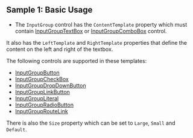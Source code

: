 ## Sample 1: Basic Usage

* The `InputGroup` control has the `ContentTemplate` property which must contain [InputGroupTextBox](/docs/controls/bootstrap4/InputGroupTextBox/{branch}) or [InputGroupComboBox](/docs/controls/bootstrap4/InputGroupComboBox/{branch}) control.

It also has the `LeftTemplate` and `RightTemplate` properties that define the content on the left and right of the textbox. 

The following controls are supported in these templates:

* [InputGroupButton](/docs/controls/bootstrap/Button/{branch})
* [InputGroupCheckBox](/docs/controls/bootstrap/CheckBox/{branch}) 
* [InputGroupDropDownButton](/docs/controls/bootstrap/DropDownButton/{branch})
* [InputGroupLinkButton](/docs/controls/bootstrap/DropDownButton/{branch})
* [InputGroupLiteral](/docs/controls/bootstrap/DropDownButton/{branch})
* [InputGroupRadioButton](/docs/controls/bootstrap/RadioButton/{branch}) 
* [InputGroupRouteLink](/docs/controls/bootstrap/RadioButton/{branch}) 

There is also the `Size` property which can be set to `Large`, `Small` and `Default`.

